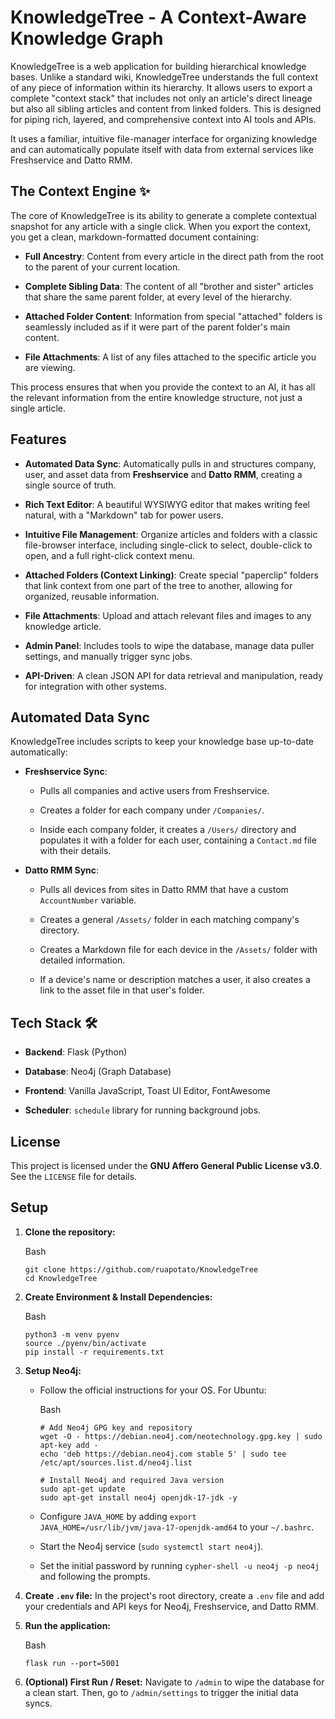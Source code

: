 
# KnowledgeTree - A Context-Aware Knowledge Graph

KnowledgeTree is a web application for building hierarchical knowledge bases. Unlike a standard wiki, KnowledgeTree understands the full context of any piece of information within its hierarchy. It allows users to export a complete "context stack" that includes not only an article's direct lineage but also all sibling articles and content from linked folders. This is designed for piping rich, layered, and comprehensive context into AI tools and APIs.

It uses a familiar, intuitive file-manager interface for organizing knowledge and can automatically populate itself with data from external services like Freshservice and Datto RMM.

## The Context Engine ✨

The core of KnowledgeTree is its ability to generate a complete contextual snapshot for any article with a single click. When you export the context, you get a clean, markdown-formatted document containing:

-   **Full Ancestry**: Content from every article in the direct path from the root to the parent of your current location.
    
-   **Complete Sibling Data**: The content of all "brother and sister" articles that share the same parent folder, at every level of the hierarchy.
    
-   **Attached Folder Content**: Information from special "attached" folders is seamlessly included as if it were part of the parent folder's main content.
    
-   **File Attachments**: A list of any files attached to the specific article you are viewing.
    

This process ensures that when you provide the context to an AI, it has all the relevant information from the entire knowledge structure, not just a single article.

## Features

-   **Automated Data Sync**: Automatically pulls in and structures company, user, and asset data from **Freshservice** and **Datto RMM**, creating a single source of truth.
    
-   **Rich Text Editor**: A beautiful WYSIWYG editor that makes writing feel natural, with a "Markdown" tab for power users.
    
-   **Intuitive File Management**: Organize articles and folders with a classic file-browser interface, including single-click to select, double-click to open, and a full right-click context menu.
    
-   **Attached Folders (Context Linking)**: Create special "paperclip" folders that link context from one part of the tree to another, allowing for organized, reusable information.
    
-   **File Attachments**: Upload and attach relevant files and images to any knowledge article.
    
-   **Admin Panel**: Includes tools to wipe the database, manage data puller settings, and manually trigger sync jobs.
    
-   **API-Driven**: A clean JSON API for data retrieval and manipulation, ready for integration with other systems.
    

## Automated Data Sync

KnowledgeTree includes scripts to keep your knowledge base up-to-date automatically:

-   **Freshservice Sync**:
    
    -   Pulls all companies and active users from Freshservice.
        
    -   Creates a folder for each company under `/Companies/`.
        
    -   Inside each company folder, it creates a `/Users/` directory and populates it with a folder for each user, containing a `Contact.md` file with their details.
        
-   **Datto RMM Sync**:
    
    -   Pulls all devices from sites in Datto RMM that have a custom `AccountNumber` variable.
        
    -   Creates a general `/Assets/` folder in each matching company's directory.
        
    -   Creates a Markdown file for each device in the `/Assets/` folder with detailed information.
        
    -   If a device's name or description matches a user, it also creates a link to the asset file in that user's folder.
        

## Tech Stack 🛠️

-   **Backend**: Flask (Python)
    
-   **Database**: Neo4j (Graph Database)
    
-   **Frontend**: Vanilla JavaScript, Toast UI Editor, FontAwesome
    
-   **Scheduler**: `schedule` library for running background jobs.
    

## License

This project is licensed under the **GNU Affero General Public License v3.0**. See the `LICENSE` file for details.

## Setup

1.  **Clone the repository:**
    
    Bash
    
    ```
    git clone https://github.com/ruapotato/KnowledgeTree
    cd KnowledgeTree
    
    ```
    
2.  **Create Environment & Install Dependencies:**
    
    Bash
    
    ```
    python3 -m venv pyenv
    source ./pyenv/bin/activate
    pip install -r requirements.txt 
    
    ```
    
3.  **Setup Neo4j:**
    
    -   Follow the official instructions for your OS. For Ubuntu:
        
        Bash
        
        ```
        # Add Neo4j GPG key and repository
        wget -O - https://debian.neo4j.com/neotechnology.gpg.key | sudo apt-key add -
        echo 'deb https://debian.neo4j.com stable 5' | sudo tee /etc/apt/sources.list.d/neo4j.list
        
        # Install Neo4j and required Java version
        sudo apt-get update
        sudo apt-get install neo4j openjdk-17-jdk -y
        
        ```
        
    -   Configure `JAVA_HOME` by adding `export JAVA_HOME=/usr/lib/jvm/java-17-openjdk-amd64` to your `~/.bashrc`.
        
    -   Start the Neo4j service (`sudo systemctl start neo4j`).
        
    -   Set the initial password by running `cypher-shell -u neo4j -p neo4j` and following the prompts.
        
4.  **Create `.env` file:** In the project's root directory, create a `.env` file and add your credentials and API keys for Neo4j, Freshservice, and Datto RMM.
    
5.  **Run the application:**
    
    Bash
    
    ```
    flask run --port=5001
    
    ```
    
6.  **(Optional) First Run / Reset:** Navigate to `/admin` to wipe the database for a clean start. Then, go to `/admin/settings` to trigger the initial data syncs.
